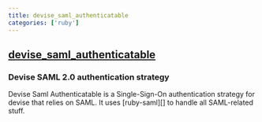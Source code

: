 ```yaml
---
title: devise_saml_authenticatable
categories: ['ruby']
---
```

## [devise_saml_authenticatable](https://github.com/apokalipto/devise_saml_authenticatable)

### Devise SAML 2.0 authentication strategy


Devise Saml Authenticatable is a Single-Sign-On authentication strategy for devise that relies on SAML.
It uses [ruby-saml][] to handle all SAML-related stuff.
